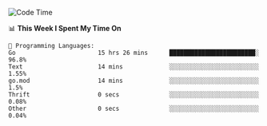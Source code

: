 <!--START_SECTION:waka-->
![Code Time](http://img.shields.io/badge/Code%20Time-292%20hrs%2053%20mins-blue)

📊 **This Week I Spent My Time On** 

```text
💬 Programming Languages: 
Go                       15 hrs 26 mins      ████████████████████████░   96.8% 
Text                     14 mins             ░░░░░░░░░░░░░░░░░░░░░░░░░   1.55% 
go.mod                   14 mins             ░░░░░░░░░░░░░░░░░░░░░░░░░   1.5% 
Thrift                   0 secs              ░░░░░░░░░░░░░░░░░░░░░░░░░   0.08% 
Other                    0 secs              ░░░░░░░░░░░░░░░░░░░░░░░░░   0.04%

```


<!--END_SECTION:waka-->